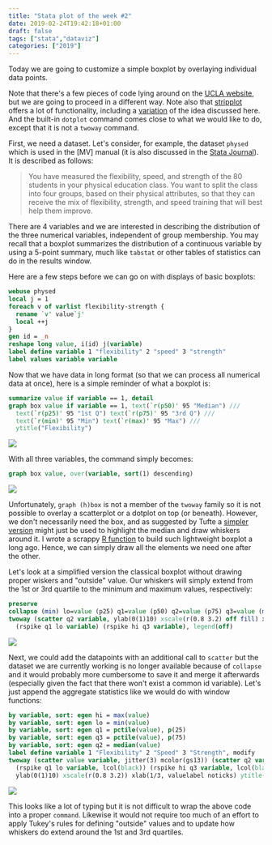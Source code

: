 ```yaml
---
title: "Stata plot of the week #2"
date: 2019-02-24T19:42:18+01:00
draft: false
tags: ["stata","dataviz"]
categories: ["2019"]
---
```

Today we are going to customize a simple boxplot by overlaying individual data points.

<!--more-->

Note that there's a few pieces of code lying around on the [UCLA website](https://stats.idre.ucla.edu/stata/code/creating-and-extending-boxplots-using-twoway-graphs/), but we are going to proceed in a different way. Note also that [stripplot](https://ideas.repec.org/c/boc/bocode/s433401.html) offers a lot of functionality, including a [variation](https://www.statalist.org/forums/forum/general-stata-discussion/general/6918-varying-box-plots) of the idea discussed here. And the built-in `dotplot` command comes close to what we would like to do, except that it is not a `twoway` command.

First, we need a dataset. Let's consider, for example, the dataset `physed` which is used in the [MV] manual (it is also discussed in the [Stata Journal](https://www.stata-journal.com/sjpdf.html?articlenum=st0262)). It is described as follows:

> You have measured the flexibility, speed, and strength of the 80 students in your physical education class. You want to split the class into four groups, based on their physical attributes, so that they can receive the mix of flexibility, strength, and speed training that will best help them improve.

There are 4 variables and we are interested in describing the distribution of the three numerical variables, independent of group membership. You may recall that a boxplot summarizes the distribution of a continuous variable by using a 5-point summary, much like `tabstat` or other tables of statistics can do in the results window.

Here are a few steps before we can go on with displays of basic boxplots:

```Stata
webuse physed
local j = 1
foreach v of varlist flexibility-strength {
  rename `v' value`j'
  local ++j
}
gen id = _n
reshape long value, i(id) j(variable)
label define variable 1 "flexibility" 2 "speed" 3 "strength"
label values variable variable
```

Now that we have data in long format (so that we can process all numerical data at once), here is a simple reminder of what a boxplot is:

```Stata
summarize value if variable == 1, detail
graph box value if variable == 1, text(`r(p50)' 95 "Median") ///
  text(`r(p25)' 95 "1st Q") text(`r(p75)' 95 "3rd Q") ///
  text(`r(min)' 95 "Min") text(`r(max)' 95 "Max") ///
  ytitle("Flexibility")
```

![](/img/stata-plot-003.png)

With all three variables, the command simply becomes:

```Stata
graph box value, over(variable, sort(1) descending)
```

![](/img/stata-plot-004.png)

Unfortunately, `graph (h)box` is not a member of the `twoway` family so it is not possible to overlay a scatterplot or a dotplot on top (or beneath). However, we don't necessarily need the box, and as suggested by Tufte a [simpler version](https://stats.stackexchange.com/a/13915) might just be used to highlight the median and draw whiskers around it. I wrote a scrappy [R function](https://gist.github.com/even4void/1128764) to build such lightweight boxplot a long ago. Hence, we can simply draw all the elements we need one after the other.

Let's look at a simplified version the classical boxplot without drawing proper wiskers and "outside" value. Our whiskers will simply extend from the 1st or 3rd quartile to the minimum and maximum values, respectively:

```Stata
preserve
collapse (min) lo=value (p25) q1=value (p50) q2=value (p75) q3=value (max) hi=value, by(variable)
twoway (scatter q2 variable, ylab(0(1)10) xscale(r(0.8 3.2) off fill) xlab(,nolabels) ytitle("Value") xtitle("")) ///
  (rspike q1 lo variable) (rspike hi q3 variable), legend(off)
```

![](/img/stata-plot-005.png)

Next, we could add the datapoints with an additional call to `scatter` but the dataset we are currently working is no longer available because of `collapse` and it would probably more cumbersome to save it and merge it afterwards (especially given the fact that there won't exist a common id variable). Let's just append the aggregate statistics like we would do with window functions:

```Stata
by variable, sort: egen hi = max(value)
by variable, sort: egen lo = min(value)
by variable, sort: egen q1 = pctile(value), p(25)
by variable, sort: egen q3 = pctile(value), p(75)
by variable, sort: egen q2 = median(value)
label define variable 1 "Flexibility" 2 "Speed" 3 "Strength", modify
twoway (scatter value variable, jitter(3) mcolor(gs13)) (scatter q2 variable, ms(d) msize(medium) mcol(black)) ///
  (rspike q1 lo variable, lcol(black)) (rspike hi q3 variable, lcol(black)), ///
  ylab(0(1)10) xscale(r(0.8 3.2)) xlab(1/3, valuelabel noticks) ytitle("Value") xtitle("") legend(off)
```

![](/img/stata-plot-006.png)

This looks like a lot of typing but it is not difficult to wrap the above code into a proper `command`. Likewise it would not require too much of an effort to apply Tukey's rules for defining "outside" values and to update how whiskers do extend around the 1st and 3rd quartiles.
